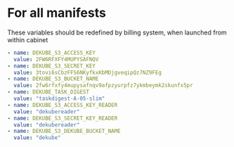 # For all manifests

These variables should be redefined by billing system, when launched from within cabinet

```yaml
- name: DEKUBE_S3_ACCESS_KEY
  value: 2FW6RFXFY4MUPYSAFNQV
- name: DEKUBE_S3_SECRET_KEY
  value: 3tovi6sCbzFFS6NKyfkxKbMDjgveqipQz7NZ9FEg
- name: DEKUBE_S3_BUCKET_NAME
  value: 2fw6rfxfy4mupysafnqv9afpzyurpfz7ykmbeymk2skunfx5pr
- name: DEKUBE_TASK_DIGEST
  value: "taskdigest-A-05-slim"
- name: DEKUBE_S3_ACCESS_KEY_READER
  value: "dekubereader"
- name: DEKUBE_S3_SECRET_KEY_READER
  value: "dekubereader"
- name: DEKUBE_S3_DEKUBE_BUCKET_NAME
  value: "dekube"
```
